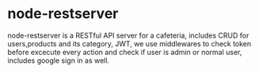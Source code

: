 # node-restserver

node-restserver is a RESTful API server  for a cafeteria, includes CRUD for users,products and its category, JWT, we use middlewares 
to check token before excecute every action and check if user is admin or normal user, includes google sign in as well.

